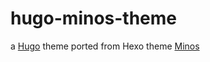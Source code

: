 # hugo-minos-theme

a [Hugo](https://gohugo.io/) theme ported from Hexo theme [Minos](https://github.com/ppoffice/hexo-theme-minos)


